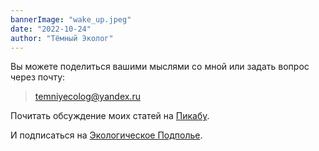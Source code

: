 ```yaml
---
bannerImage: "wake_up.jpeg"
date: "2022-10-24"
author: "Тёмный Эколог"
---
```


Вы можете поделиться вашими мыслями со мной или задать вопрос через почту:
> temniyecolog@yandex.ru

Почитать обсуждение моих статей на [Пикабу](https://pikabu.ru/@darkecologist).

И подписаться на [Экологическое Подполье](https://vk.com/darkecologist).

